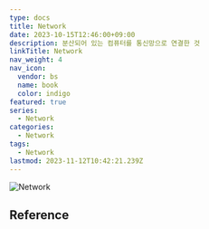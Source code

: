 ```yaml
---
type: docs
title: Network
date: 2023-10-15T12:46:00+09:00
description: 분산되어 있는 컴퓨터를 통신망으로 연결한 것
linkTitle: Network
nav_weight: 4
nav_icon:
  vendor: bs
  name: book
  color: indigo
featured: true
series:
  - Network
categories:
  - Network
tags:
  - Network
lastmod: 2023-11-12T10:42:21.239Z
---
```


![Network](/notes/nettopo.webp#center)

## Reference

